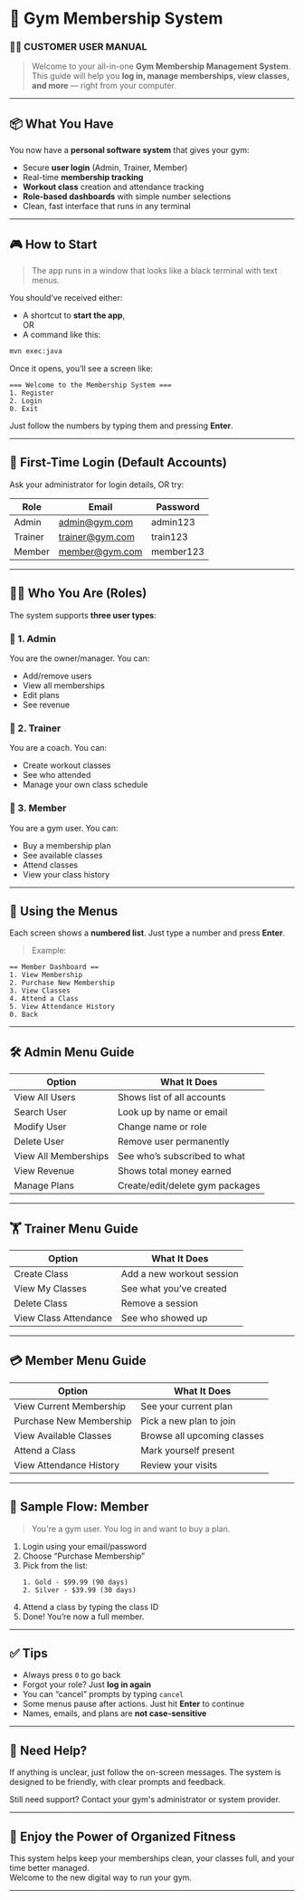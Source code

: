 # 🧾 Gym Membership System  
### 🏋️‍♀️ CUSTOMER USER MANUAL

> Welcome to your all-in-one **Gym Membership Management System**.  
> This guide will help you **log in, manage memberships, view classes, and more** — right from your computer.

---

## 📦 What You Have

You now have a **personal software system** that gives your gym:

- Secure **user login** (Admin, Trainer, Member)  
- Real-time **membership tracking**  
- **Workout class** creation and attendance tracking  
- **Role-based dashboards** with simple number selections  
- Clean, fast interface that runs in any terminal

---

## 🎮 How to Start

> The app runs in a window that looks like a black terminal with text menus.

You should’ve received either:

- A shortcut to **start the app**,  
OR  
- A command like this:

```bash
mvn exec:java
```

Once it opens, you’ll see a screen like:

```
=== Welcome to the Membership System ===
1. Register
2. Login
0. Exit
```

Just follow the numbers by typing them and pressing **Enter**.

---

## 🔑 First-Time Login (Default Accounts)

Ask your administrator for login details, OR try:

| Role   | Email                | Password   |
|--------|----------------------|------------|
| Admin  | admin@gym.com    | admin123   |
| Trainer| trainer@gym.com  | train123   |
| Member | member@gym.com   | member123  |

---

## 🧑‍💼 Who You Are (Roles)

The system supports **three user types**:

### 👤 1. **Admin**
You are the owner/manager. You can:
- Add/remove users
- View all memberships
- Edit plans
- See revenue

### 🧘 2. **Trainer**
You are a coach. You can:
- Create workout classes
- See who attended
- Manage your own class schedule

### 💪 3. **Member**
You are a gym user. You can:
- Buy a membership plan
- See available classes
- Attend classes
- View your class history

---

## 🧭 Using the Menus

Each screen shows a **numbered list**. Just type a number and press **Enter**.

> Example:

```
== Member Dashboard ==
1. View Membership
2. Purchase New Membership
3. View Classes
4. Attend a Class
5. View Attendance History
0. Back
```

---

## 🛠 Admin Menu Guide

| Option | What It Does                              |
|--------|-------------------------------------------|
| View All Users       | Shows list of all accounts       |
| Search User          | Look up by name or email         |
| Modify User          | Change name or role              |
| Delete User          | Remove user permanently          |
| View All Memberships | See who’s subscribed to what     |
| View Revenue         | Shows total money earned         |
| Manage Plans         | Create/edit/delete gym packages  |

---

## 🏋️ Trainer Menu Guide

| Option | What It Does                         |
|--------|--------------------------------------|
| Create Class         | Add a new workout session |
| View My Classes      | See what you’ve created   |
| Delete Class         | Remove a session          |
| View Class Attendance| See who showed up         |

---

## 💳 Member Menu Guide

| Option | What It Does                           |
|--------|----------------------------------------|
| View Current Membership | See your current plan     |
| Purchase New Membership | Pick a new plan to join   |
| View Available Classes  | Browse all upcoming classes |
| Attend a Class          | Mark yourself present     |
| View Attendance History | Review your visits        |

---

## 🔄 Sample Flow: Member

> You're a gym user. You log in and want to buy a plan.

1. Login using your email/password  
2. Choose “Purchase Membership”  
3. Pick from the list:
   ```
   1. Gold - $99.99 (90 days)
   2. Silver - $39.99 (30 days)
   ```
4. Attend a class by typing the class ID  
5. Done! You’re now a full member.

---

## ✅ Tips

- Always press `0` to go back  
- Forgot your role? Just **log in again**  
- You can “cancel” prompts by typing `cancel`  
- Some menus pause after actions. Just hit **Enter** to continue  
- Names, emails, and plans are **not case-sensitive**

---

## 🤝 Need Help?

If anything is unclear, just follow the on-screen messages. The system is designed to be friendly, with clear prompts and feedback.

Still need support? Contact your gym's administrator or system provider.

---

## 🎉 Enjoy the Power of Organized Fitness

This system helps keep your memberships clean, your classes full, and your time better managed.  
Welcome to the new digital way to run your gym.

---
